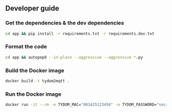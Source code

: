 ## Developer guide

### Get the dependencies & the dev dependencies
```bash
cd app && pip install -r requirements.txt -r requirements.dev.txt
```

### Format the code
```bash
cd app && autopep8 --in-place --aggressive --aggressive *.py
```

### Build the Docker image
```bash
docker build -t tydom2mqtt .
```

### Run the Docker image
```bash
docker run -it --rm -e TYDOM_MAC="001A25123456" -e TYDOM_PASSWORD="secret" tydom2mqtt
```

